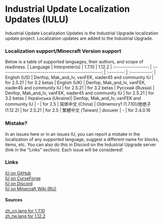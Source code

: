 # Industrial Update Localization Updates (IULU)
Industrial Update Localization Updates is the Industrial Upgrade localization update project. Localization updates are added to the Industrial Upgrade.

### Localization support/Minecraft Version support
Below is a table of supported languages, their authors, and scope of readiness.
| Language            | Interpreter(s)                                        | 1.7.10     | 1.12.2 
| :-----------------: | :---------------------------------------------------: | :--------: | :-----------:
| English (US)        | Denfop, Mak_and_Iv, vanFEK, xiader45 and community IU | for 2.5.21 | for 3.2 betas
| English (UK)        | Denfop, Mak_and_Iv, vanFEK, xiader45 and community IU | for 2.5.21 | for 3.2 betas
| Русский (Russia)    | Denfop, Mak_and_Iv, vanFEK, xiader45 and community IU | for 2.5.21 | for 3.2 betas
| Українська (Ukraine)| Denfop, Mak_and_Iv, vanFEK and community IU           | -          | for 2.5
| 简体中文 (China)     | Oldmemory1 (1.7.10)/绝绝子 (1.12.2)                    | for 2.5.21 | for 2.5
| 繁體中文 (Taiwan)    | dxxueer                                               | -          | for 2.4.0.16

### Mistake?
In an issues here or in an issues IU, you can report a mistake in the localization of any supported language, suggest a different name for blocks, items, etc. You can also do this in Discord on the Industrial Upgrade server (link in the "Links" section). Each issue will be considered!

### Links
[IU on GitHub](https://github.com/ZelGimi/industrialupgrade "ZelGimi/industrialupgrade")<br>
[IU on CurseForge](https://www.curseforge.com/minecraft/mc-mods/industrial-upgrade "Industrial Upgrade")<br>
[IU on Discord](https://discord.gg/SP8DwcA "Industrial Upgrade")<br>
[IU on Minecraft Wiki (RU)](https://minecraft.fandom.com/ru/wiki/Industrial_Upgrade "Industrial Upgrade")

#### Sources
[zh_cn.lang for 1.7.10](https://github.com/Oldmemory1/Industrialupgrade1.7.10-chinese-translation "Oldmemory1/Industrialupgrade1.7.10-chinese-translation")<br>
[zh_tw.lang for 1.12.2](https://github.com/ZelGimi/industrialupgrade/issues/149 "Language Files of Traditional Chinese by dxxueer")

